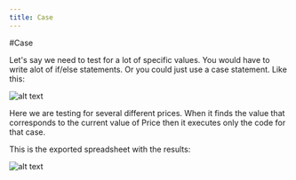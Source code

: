 ```yaml
---
title: Case
---
```


#Case

Let's say we need to test for a lot of specific values. You would have to write alot of if/else statements. Or you could just use a case statement. Like this:

![alt text](https://cloud.githubusercontent.com/assets/10998057/10371606/cf2b1d4e-6da9-11e5-9f25-4821337218f1.PNG "NewOrder")

Here we are testing for several different prices. When it finds the value that corresponds to the current value of Price then it executes only the code for that case. 

This is the exported spreadsheet with the results:

![alt text](https://cloud.githubusercontent.com/assets/10998057/10371702/365f5f84-6daa-11e5-9067-9e561a456c04.PNG "NewOrder")
